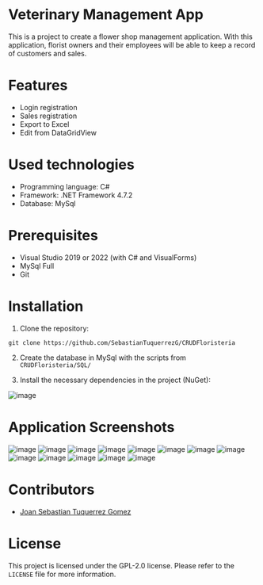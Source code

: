 # Veterinary Management App
This is a project to create a flower shop management application. With this application, florist owners and their employees will be able to keep a record of  customers and sales.

# Features
* Login registration
* Sales registration
* Export to Excel
* Edit from DataGridView

# Used technologies
* Programming language: C#
* Framework: .NET Framework 4.7.2
* Database: MySql

# Prerequisites
* Visual Studio 2019 or 2022 (with C# and VisualForms)
* MySql Full
* Git

# Installation
1. Clone the repository:
```
git clone https://github.com/SebastianTuquerrezG/CRUDFloristeria
```
2. Create the database in MySql with the scripts from `CRUDFloristeria/SQL/`

3. Install the necessary dependencies in the project (NuGet):

![image](https://user-images.githubusercontent.com/67757313/216800212-122a98bc-b220-4609-8882-76ad9c616bf1.png)

# Application Screenshots
![image](https://user-images.githubusercontent.com/67757313/216801303-146dca4a-ebdc-4c36-8168-ed7d81d2df02.png)
![image](https://user-images.githubusercontent.com/67757313/216801315-0068de7c-7f9f-4043-8417-545ff167576b.png)
![image](https://user-images.githubusercontent.com/67757313/216801321-f0440aea-b7fb-4c9c-be2f-dbf577269da2.png)
![image](https://user-images.githubusercontent.com/67757313/216801330-f2f4a185-c3fc-4403-81a3-ffd5596d4774.png)
![image](https://user-images.githubusercontent.com/67757313/216801334-225001c6-6b62-4d9c-b37b-7d77b6bac6f9.png)
![image](https://user-images.githubusercontent.com/67757313/216801341-66b1e8ee-1c17-4ce0-800b-c6edaae2baeb.png)
![image](https://user-images.githubusercontent.com/67757313/216801354-03bc38da-5298-4bee-b742-de96be21b661.png)
![image](https://user-images.githubusercontent.com/67757313/216801368-f06bce3b-0cb0-4390-9894-571513ea373c.png)
![image](https://user-images.githubusercontent.com/67757313/216801383-a160fc84-f11b-4844-9ca4-d00b05ef68dc.png)
![image](https://user-images.githubusercontent.com/67757313/216801392-42db4604-bd3c-4ca9-be6f-33166d6a23c8.png)
![image](https://user-images.githubusercontent.com/67757313/216801402-ac8ab08f-db90-470f-af96-9d9c2bb3e6e2.png)
![image](https://user-images.githubusercontent.com/67757313/216801413-4fab8a2f-087d-48a5-a661-a940f73c95f6.png)
![image](https://user-images.githubusercontent.com/67757313/216801283-d099c418-1e96-4671-8499-06e2f7afdc08.png)

# Contributors
* [Joan Sebastian Tuquerrez Gomez](https://github.com/SebastianTuquerrezG)

# License
This project is licensed under the GPL-2.0 license. Please refer to the `LICENSE` file for more information.
